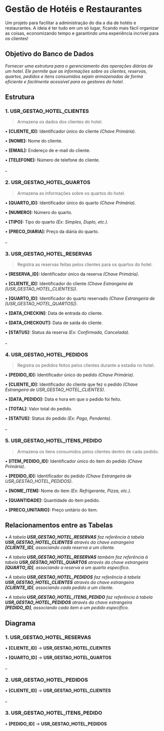# Gestão de Hotéis e Restaurantes

Um projeto para facilitar a administração do dia a dia de hotéis e restaurantes. A ideia é ter tudo em um só lugar, ficando mais fácil organizar as coisas, economizando tempo e garantindo uma experiência incrível para os clientes!

## Objetivo do Banco de Dados

_Fornecer uma estrutura para o gerenciamento das operações diárias de um hotel. Ele permite que as informações sobre os clientes, reservas, quartos, pedidos e itens consumidos sejam armazenadas de forma eficiente e facilmente acessível para os gestores do hotel._

## Estrutura

### 1. USR_GESTAO_HOTEL_CLIENTES

> Armazena os dados dos clientes do hotel.

• **[CLIENTE_ID]:** Identificador único do cliente _(Chave Primária)_.

• **[NOME]:** Nome do cliente.

• **[EMAIL]:** Endereço de e-mail do cliente.

• **[TELEFONE]:** Número de telefone do cliente.

_

### 2. USR_GESTAO_HOTEL_QUARTOS

> Armazena as informações sobre os quartos do hotel.

• **[QUARTO_ID]:** Identificador único do quarto _(Chave Primária)_.

• **[NUMERO]:** Número do quarto.

• **[TIPO]:** Tipo do quarto _(Ex: Simples, Duplo, etc.)_.

• **[PRECO_DIARIA]:** Preço da diária do quarto.

_

### 3. USR_GESTAO_HOTEL_RESERVAS

> Registra as reservas feitas pelos clientes para os quartos do hotel.

• **[RESERVA_ID]:** Identificador único da reserva _(Chave Primária)_.

• **[CLIENTE_ID]:** Identificador do cliente _(Chave Estrangeira de [USR_GESTAO_HOTEL_CLIENTES])_.

• **[QUARTO_ID]:** Identificador do quarto reservado _(Chave Estrangeira de [USR_GESTAO_HOTEL_QUARTOS])_.

• **[DATA_CHECKIN]:** Data de entrada do cliente.

• **[DATA_CHECKOUT]:** Data de saída do cliente.

• **[STATUS]:** Status da reserva _(Ex: Confirmada, Cancelada)_.

_

### 4. USR_GESTAO_HOTEL_PEDIDOS

> Registra os pedidos feitos pelos clientes durante a estadia no hotel.

• **[PEDIDO_ID]:** Identificador único do pedido _(Chave Primária)_.

• **[CLIENTE_ID]:** Identificador do cliente que fez o pedido _(Chave Estrangeira de USR_GESTAO_HOTEL_CLIENTES)_.

• **[DATA_PEDIDO]:** Data e hora em que o pedido foi feito.

• **[TOTAL]:** Valor total do pedido.

• **[STATUS]:** Status do pedido _(Ex: Pago, Pendente)_.

_

### 5. USR_GESTAO_HOTEL_ITENS_PEDIDO

> Armazena os itens consumidos pelos clientes dentro de cada pedido.

• **[ITEM_PEDIDO_ID]:** Identificador único do item do pedido _(Chave Primária)_.

• **[PEDIDO_ID]:** Identificador do pedido _(Chave Estrangeira de USR_GESTAO_HOTEL_PEDIDOS)_.

• **[NOME_ITEM]:** Nome do item _(Ex: Refrigerante, Pizza, etc.)_.

• **[QUANTIDADE]:** Quantidade do item pedido.

• **[PRECO_UNITARIO]:** Preço unitário do item.

## Relacionamentos entre as Tabelas

• _A tabela **USR_GESTAO_HOTEL_RESERVAS** faz referência à tabela **USR_GESTAO_HOTEL_CLIENTES** através da chave estrangeira **[CLIENTE_ID]**, associando cada reserva a um cliente._

• _A tabela **USR_GESTAO_HOTEL_RESERVAS** também faz referência à tabela **USR_GESTAO_HOTEL_QUARTOS** através da chave estrangeira **[QUARTO_ID]**, associando a reserva a um quarto específico._

• _A tabela **USR_GESTAO_HOTEL_PEDIDOS** faz referência à tabela **USR_GESTAO_HOTEL_CLIENTES** através da chave estrangeira **[CLIENTE_ID]**, associando cada pedido a um cliente._

• _A tabela **USR_GESTAO_HOTEL_ITENS_PEDIDO** faz referência à tabela **USR_GESTAO_HOTEL_PEDIDOS** através da chave estrangeira **[PEDIDO_ID]**, associando cada item a um pedido específico._

## Diagrama

### 1. USR_GESTAO_HOTEL_RESERVAS

• **[CLIENTE_ID]** -> **USR_GESTAO_HOTEL_CLIENTES**

• **[QUARTO_ID]** -> **USR_GESTAO_HOTEL_QUARTOS**

_

### 2. USR_GESTAO_HOTEL_PEDIDOS

• **[CLIENTE_ID]** -> **USR_GESTAO_HOTEL_CLIENTES**

_

### 3. USR_GESTAO_HOTEL_ITENS_PEDIDO

• **[PEDIDO_ID]** -> **USR_GESTAO_HOTEL_PEDIDOS**
